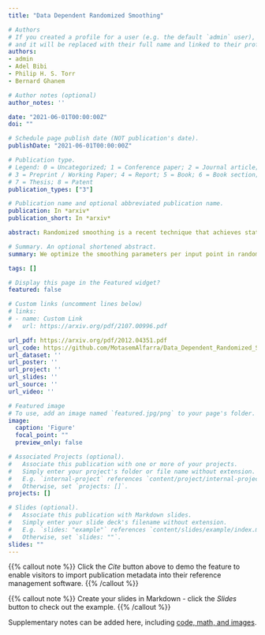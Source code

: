 ```yaml
---
title: "Data Dependent Randomized Smoothing"

# Authors
# If you created a profile for a user (e.g. the default `admin` user), write the username (folder name) here 
# and it will be replaced with their full name and linked to their profile.
authors:
- admin
- Adel Bibi
- Philip H. S. Torr 
- Bernard Ghanem

# Author notes (optional)
author_notes: ''

date: "2021-06-01T00:00:00Z"
doi: ""

# Schedule page publish date (NOT publication's date).
publishDate: "2021-06-01T00:00:00Z"

# Publication type.
# Legend: 0 = Uncategorized; 1 = Conference paper; 2 = Journal article;
# 3 = Preprint / Working Paper; 4 = Report; 5 = Book; 6 = Book section;
# 7 = Thesis; 8 = Patent
publication_types: ["3"]

# Publication name and optional abbreviated publication name.
publication: In *arxiv*
publication_short: In *arxiv*

abstract: Randomized smoothing is a recent technique that achieves state-of-art performance in training certifiably robust deep neural networks. While the smoothing family of distributions is often connected to the choice of the norm used for certification, the parameters of these distributions are always set as global hyper parameters independent from the input data on which a network is certified. In this work, we revisit Gaussian randomized smoothing and show that the variance of the Gaussian distribution can be optimized at each input so as to maximize the certification radius for the construction of the smooth classifier. We also propose a simple memory-based approach to certifying the resultant smooth classifier. This new approach is generic, parameter-free, and easy to implement. In fact, we show that our data dependent framework can be seamlessly incorporated into 3 randomized smoothing approaches, leading to consistent improved certified accuracy. When this framework is used in the training routine of these approaches followed by a data dependent certification, we achieve 9% and 6% improvement over the certified accuracy of the strongest baseline for a radius of 0.5 on CIFAR10 and ImageNet.

# Summary. An optional shortened abstract.
summary: We optimize the smoothing parameters per input point in randomized smoothing.

tags: []

# Display this page in the Featured widget?
featured: false

# Custom links (uncomment lines below)
# links:
# - name: Custom Link
#   url: https://arxiv.org/pdf/2107.00996.pdf

url_pdf: https://arxiv.org/pdf/2012.04351.pdf
url_code: https://github.com/MotasemAlfarra/Data_Dependent_Randomized_Smoothing
url_dataset: ''
url_poster: ''
url_project: ''
url_slides: ''
url_source: ''
url_video: ''

# Featured image
# To use, add an image named `featured.jpg/png` to your page's folder. 
image:
  caption: 'Figure'
  focal_point: ""
  preview_only: false

# Associated Projects (optional).
#   Associate this publication with one or more of your projects.
#   Simply enter your project's folder or file name without extension.
#   E.g. `internal-project` references `content/project/internal-project/index.md`.
#   Otherwise, set `projects: []`.
projects: []

# Slides (optional).
#   Associate this publication with Markdown slides.
#   Simply enter your slide deck's filename without extension.
#   E.g. `slides: "example"` references `content/slides/example/index.md`.
#   Otherwise, set `slides: ""`.
slides: ""
---
```


{{% callout note %}}
Click the *Cite* button above to demo the feature to enable visitors to import publication metadata into their reference management software.
{{% /callout %}}

{{% callout note %}}
Create your slides in Markdown - click the *Slides* button to check out the example.
{{% /callout %}}

Supplementary notes can be added here, including [code, math, and images](https://wowchemy.com/docs/writing-markdown-latex/).

